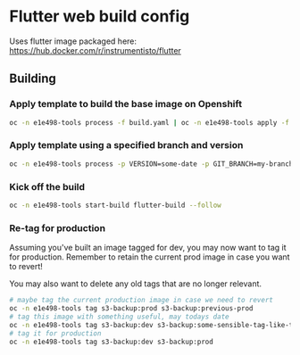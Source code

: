 # Flutter web build config

Uses flutter image packaged here: https://hub.docker.com/r/instrumentisto/flutter

## Building

### Apply template to build the base image on Openshift

```bash
oc -n e1e498-tools process -f build.yaml | oc -n e1e498-tools apply -f -
```

### Apply template using a specified branch and version

```bash
oc -n e1e498-tools process -p VERSION=some-date -p GIT_BRANCH=my-branch process -f build.yaml | oc -n e1e498-tools apply -f -
```

### Kick off the build

```bash
oc -n e1e498-tools start-build flutter-build --follow
```

### Re-tag for production

Assuming you've built an image tagged for dev, you may now want to tag it for production. Remember to retain
the current prod image in case you want to revert!

You may also want to delete any old tags that are no longer relevant.

```bash
# maybe tag the current production image in case we need to revert
oc -n e1e498-tools tag s3-backup:prod s3-backup:previous-prod
# tag this image with something useful, may todays date
oc -n e1e498-tools tag s3-backup:dev s3-backup:some-sensible-tag-like-the-current-date
# tag it for production
oc -n e1e498-tools tag s3-backup:dev s3-backup:prod
```
